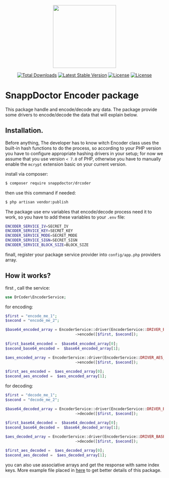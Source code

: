 <p align="center"><a href="https://snapp.doctor" target="_blank"><img src="https://snapp.doctor/static/media/snap_header.81dda777.png" width="200"></a></p>
<p align="center">
<a href="https://packagist.org/packages/snappdoctor/drcoder"><img src="https://poser.pugx.org/snappdoctor/drcoder/d/total.svg" alt="Total Downloads"></a>
<a href="https://packagist.org/packages/snappdoctor/drcoder"><img src="https://poser.pugx.org/snappdoctor/drcoder/v/stable.svg" alt="Latest Stable Version"></a>
<a href="https://packagist.org/packages/snappdoctor/drcoder"><img src="https://poser.pugx.org/snappdoctor/drcoder/license.svg" alt="License"></a>
<a href="https://packagist.org/packages/snappdoctor/drcoder"><img src="https://poser.pugx.org/snappdoctor/drcoder/composerlock" alt="License"></a>
</p>

# SnappDoctor Encoder package

This package handle and encode/decode any data.
The package provide some drivers to encode/decode the data that will explain below.

## Installation.

Before anything, The developer has to know witch Encoder class 
uses the built-in hash functions to do the process, so according
to your PHP version you have to configure appropriate hashing drivers in your setup;
for now we assume that you use version `< 7.0` of PHP, otherwise you have to manually enable the `mcrypt` extension
basic on your current version.

install via composer: 

```bash
$ composer require snappdoctor/drcoder
```


then use this command if needed:

```bash
$ php artisan vendor:publish
```

The package use env variables that encode/decode process need it to work, so you have to add these variables to your `.env` file:

```bash
ENCODER_SERVICE_IV=SECRET_IV
ENCODER_SERVICE_KEY=SECRET_KEY
ENCODER_SERVICE_MODE=SECRET_MODE
ENCODER_SERVICE_SIGN=SECRET_SIGN
ENCODER_SERVICE_BLOCK_SIZE=BLOCK_SIZE
```

finall, register your package service provider into ```config/app.php``` providers array.

## How it works?

first , call the service:

```php
use DrCoder\EncoderService;
```

for encoding:

```php
$first = "encode_me_1";
$second = "encode_me_2";

$base64_encoded_array = EncoderService::driver(EncoderService::DRIVER_BASE64)
                               ->encode([$first, $second]);
                               
$first_base64_encoded =  $base64_encoded_array[0];
$second_base64_encoded =  $base64_encoded_array[1];

$aes_encoded_array = EncoderService::driver(EncoderService::DRIVER_AES_SSL)
                               ->encode([$first, $second]);
                               
$first_aes_encoded =  $aes_encoded_array[0];
$second_aes_encoded =  $aes_encoded_array[1];
```

for decoding:

```php
$first = "decode_me_1";
$second = "decode_me_2";

$base64_decoded_array = EncoderService::driver(EncoderService::DRIVER_BASE64)
                               ->decode([$first, $second]);
                               
$first_base64_decoded =  $base64_decoded_array[0];
$second_base64_decoded =  $base64_decoded_array[1];

$aes_decoded_array = EncoderService::driver(EncoderService::DRIVER_BASE64)
                               ->decode([$first, $second]);

$first_aes_decoded =  $aes_decoded_array[0];
$second_aes_decoded =  $aes_decoded_array[1];
```

you can also use associative arrays and get the response with same index keys.
More example file placed in [here](Examples) to get better details of this package.

